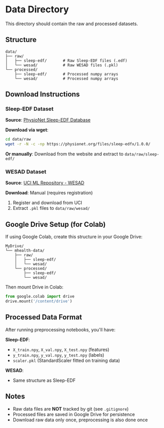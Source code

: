 # Data Directory

This directory should contain the raw and processed datasets.

## Structure

```
data/
├── raw/
│   ├── sleep-edf/       # Raw Sleep-EDF files (.edf)
│   └── wesad/           # Raw WESAD files (.pkl)
└── processed/
    ├── sleep-edf/       # Processed numpy arrays
    └── wesad/           # Processed numpy arrays
```

## Download Instructions

### Sleep-EDF Dataset

**Source**: [PhysioNet Sleep-EDF Database](https://physionet.org/content/sleep-edfx/1.0.0/)

**Download via wget**:
```bash
cd data/raw
wget -r -N -c -np https://physionet.org/files/sleep-edfx/1.0.0/
```

**Or manually**: Download from the website and extract to `data/raw/sleep-edf/`

### WESAD Dataset

**Source**: [UCI ML Repository - WESAD](https://archive.ics.uci.edu/ml/datasets/WESAD+%28Wearable+Stress+and+Affect+Detection%29)

**Download**: Manual (requires registration)

1. Register and download from UCI
2. Extract `.pkl` files to `data/raw/wesad/`

## Google Drive Setup (for Colab)

If using Google Colab, create this structure in your Google Drive:

```
MyDrive/
└── mhealth-data/
    ├── raw/
    │   ├── sleep-edf/
    │   └── wesad/
    └── processed/
        ├── sleep-edf/
        └── wesad/
```

Then mount Drive in Colab:
```python
from google.colab import drive
drive.mount('/content/drive')
```

## Processed Data Format

After running preprocessing notebooks, you'll have:

**Sleep-EDF**:
- `X_train.npy`, `X_val.npy`, `X_test.npy` (features)
- `y_train.npy`, `y_val.npy`, `y_test.npy` (labels)
- `scaler.pkl` (StandardScaler fitted on training data)

**WESAD**:
- Same structure as Sleep-EDF

## Notes

- Raw data files are **NOT** tracked by git (see `.gitignore`)
- Processed files are saved in Google Drive for persistence
- Download raw data only once, preprocessing is also done once

